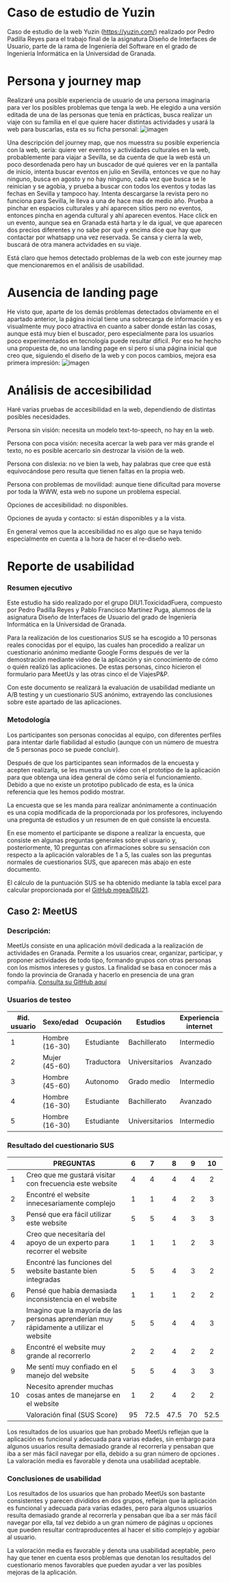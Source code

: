 # Caso de estudio de Yuzin
Caso de estudio de la web Yuzin (https://yuzin.com/) realizado por Pedro Padilla Reyes para el trabajo final de la asignatura Diseño de Interfaces de Usuario, parte de la rama de Ingeniería del Software en el grado de Ingeniería Informática en la Universidad de Granada.

# Persona y journey map
Realizaré una posible experiencia de usuario de una persona imaginaria para ver los posibles problemas que tenga la web.
He elegido a una versión editada de una de las personas que tenía en prácticas, busca realizar un viaje con su familia en el que quiere hacer distintas actividades y usará la web para buscarlas, esta es su ficha personal:
![imagen](https://user-images.githubusercontent.com/79611016/122656254-0c161380-d159-11eb-81bc-678deb626919.png)

Una descripción del journey map, que nos muesstra su posible experiencia con la web, sería: quiere ver eventos y actividades culturales en la web, probablemente para viajar a Sevilla, se da cuenta de que la web está un poco desordenada pero hay un buscador de qué quieres ver en la pantalla de inicio, intenta buscar eventos en julio en Sevilla, entonces ve que no hay ninguno, busca en agosto y no hay ninguno, cada vez que busca se le reinician y se agobia, y prueba a buscar con todos los eventos y todas las fechas en Sevilla y tampoco hay. Intenta descargarse la revista pero no funciona para Sevilla, le lleva a una de hace mas de medio año.  Prueba a pinchar en espacios culturales y ahí aparecen sitios pero no eventos, entonces pincha en agenda cultural y ahí aparecen eventos. 
Hace click en un evento, aunque sea en Granada está harta y le da igual, ve que aparecen dos precios diferentes y no sabe por qué y encima dice que hay que contactar por whatsapp una vez reservada. Se cansa y cierra la web, buscará de otra manera actvidades en su viaje.

Está claro que hemos detectado problemas de la web con este journey map que mencionaremos en el análisis de usabilidad.

# Ausencia de landing page
He visto que, aparte de los demás problemas detectados obviamente en el apartado anterior, la página inicial tiene una sobrecarga de información y es visualmente muy poco atractiva en cuanto a saber donde están las cosas, aunque está muy bien el buscador, pero especialmente para los usuarios poco experimentados en tecnología puede resultar dificil. Por eso he hecho una propuesta de, no una landing page en sí pero sí una página inicial que creo que, siguiendo el diseño de la web y con pocos cambios, mejora esa primera impresión:
![imagen](https://user-images.githubusercontent.com/79611016/122657531-8f893200-d164-11eb-9a9b-c5f6a4d74e11.png)

# Análisis de accesibilidad
Haré varias pruebas de accesibilidad en la web, dependiendo de distintas posibles necesidades.

Persona sin visión: necesita un modelo text-to-speech, no hay en la web.

Persona con poca visión: necesita acercar la web para ver más grande el texto, no es posible acercarlo sin destrozar la visión de la web.

Persona con dislexia: no ve bien la web, hay palabras que cree que está equivocándose pero resulta que tienen faltas en la propia web.

Persona con problemas de movilidad: aunque tiene dificultad para moverse por toda la WWW, esta web no supone un problema especial.

Opciones de accesibilidad: no disponibles.

Opciones de ayuda y contacto: sí están disponibles y a la vista.

En general vemos que la accesibilidad no es algo que se haya tenido especialmente en cuenta a la hora de hacer el re-diseño web.

# Reporte de usabilidad
### Resumen ejecutivo
  
   Este estudio ha sido realizado por el grupo DIU1.ToxicidadFuera, compuesto por Pedro Padilla Reyes y Pablo Francisco Martínez Puga, alumnos de la asignatura Diseño de Interfaces de Usuario del grado de Ingeniería Informática en la Universidad de Granada. 

  Para la realización de los cuestionarios SUS se ha escogido a 10 personas reales conocidas por el equipo, las cuales han procedido a realizar un cuestionario anónimo mediante Google Forms después de ver la demostración mediante video de la aplicación y sin conocimiento de cómo o quién realizó las aplicaciones. De estas personas, cinco hicieron el formulario para MeetUs y las otras cinco el de ViajesP&P.
  
  Con este documento se realizará la evaluación de usabilidad mediante un A/B testing y un cuestionario SUS anónimo, extrayendo las conclusiones sobre este apartado de las aplicaciones.
  
### Metodología

  Los participantes son personas conocidas al equipo, con diferentes perfiles para intentar darle fiabilidad al estudio (aunque con un número de muestra de 5 personas poco se puede concluir).

  Después de que los participantes sean informados de la encuesta y acepten realizarla, se les muestra un vídeo con el prototipo de la aplicación para que obtenga una idea general de cómo sería el funcionamiento. Debido a que no existe un prototipo publicado de esta, es la única referencia que les hemos podido mostrar.

  La encuesta que se les manda para realizar anónimamente a continuación es una copia modificada de la proporcionada por los profesores, incluyendo una pregunta de estudios y un resumen de en qué consiste la encuesta.

  En ese momento el participante se dispone a realizar la encuesta, que consiste en algunas preguntas generales sobre el usuario y, posteriormente, 10 preguntas con afirmaciones sobre su sensación con respecto a la aplicación valorables de 1 a 5, las cuales son las preguntas normales de cuestionarios SUS, que aparecen más abajo en este documento.

  El cálculo de la puntuación SUS se ha obtenido mediante la tabla excel para calcular proporcionada por el [GitHub mgea/DIU21](https://github.com/mgea/DIU21).


## Caso 2: MeetUS

### Descripción:
  MeetUs consiste en una aplicación móvil dedicada a la realización de actividades en Granada. Permite a los usuarios crear, organizar, participar, y proponer actividades de todo tipo, formando grupos con otras personas con los mismos intereses y gustos. La finalidad se basa en conocer más a fondo la provincia de Granada y hacerlo en presencia de una gran compañía. [Consulta su GitHub aquí](https://github.com/angelsc21/DIU21)

### Usuarios de testeo  
| #id. usuario | Sexo/edad      | Ocupación   | Estudios | Experiencia internet | Plataforma                          | Prototipo elegido | SUS score |
|--------------|----------------|-------------|----------------------------------------------------------------|----------------------|-------------------------------------|-------------------|-----------|
|            1 | Hombre (16-30) | Estudiante  |          Bachillerato                | Intermedio           | Windows, Android          | MeetUS            |  (95)    |
|            2 | Mujer (45-60)  | Traductora |           Universitarios                   | Avanzado             | Window, IOS, Tablet | MeetUS             | (72,5)|
|            3 | Hombre (45-60) | Autonomo|           Grado medio          | Intermedio                | Windows,Android                     | MeetUS             |  (47,5)    |
|            4 | Hombre (16-30)  | Estudiante  |          Bachillerato              | Avanzado           | Windows/Linux, Android |            MeetUS              |      (70)        |
|            5 | Hombre (16-30)  | Estudiante     |             Universitarios           | Intermedio           |  Windows, Android                     | MeetUS             | (52,5)    |


### Resultado del cuestionario SUS
|    | PREGUNTAS                                                                                |  6 | 7 | 8 | 9 | 10 |
|----|------------------------------------------------------------------------------------------|:--:|:--:|:--:|:--:|:--:|
|  1 | Creo que me gustará visitar con frecuencia este website                                  |  4 |  4 |  4 |  4 |  2 |
|  2 | Encontré el website innecesariamente complejo                                            |  1 |  1 |  4 |  2 |  3 |
|  3 | Pensé que era fácil utilizar este website                                                |  5 |  5 |  4 |  3 |  3 |
|  4 | Creo que necesitaría del apoyo de un experto para recorrer el website                    |  1 |  1 |  1 |  2 |  3 |
|  5 | Encontré las funciones del website bastante bien integradas                              |  5 |  5 |  4 |  3 |  2 |
|  6 | Pensé que había demasiada inconsistencia en el website                                   |  1 |  1 |  1 |  2 |  2 |
|  7 | Imagino que la mayoría de las personas aprenderían muy rápidamente a utilizar el website |  5 |  5 |  4 |  4 |  3 |
|  8 | Encontré el website muy grande al recorrerlo                                             |  2 |  2 |  4 |  2 |  2 |
|  9 | Me sentí muy confiado en el manejo del website                                           |  5 |  5 |  4 |  3 |  3 |
| 10 | Necesito aprender muchas cosas antes de manejarse en el website                          |  1 |  2 |  4 |  2 |  2 |
|    |                                                             Valoración final (SUS Score) | 95 | 72.5 | 47.5 | 70 | 52.5 |

  Los resultados de los usuarios que han probado MeetUs reflejan que la aplicación es funcional y adecuada para varias edades, sin embargo para algunos usuarios resulta demasiado grande al recorrerla y pensaban que iba a ser más fácil navegar por ella, debido a su gran número de opciones . La valoración media es favorable y denota una usabilidad aceptable.


### Conclusiones de usabilidad

  Los resultados de los usuarios que han probado MeetUs son bastante consistentes y parecen divididos en dos grupos, reflejan que la aplicación es funcional y adecuada para varias edades, pero para algunos usuarios resulta demasiado grande al recorrerla y pensaban que iba a ser más fácil navegar por ella, tal vez debido a un gran número de páginas u opciones que pueden resultar contraproducentes al hacer el sitio complejo y agobiar al usuario.
  
  La valoración media es favorable y denota una usabilidad aceptable, pero hay que tener en cuenta esos problemas que denotan los resultados del cuestionario menos favorables que pueden ayudar a ver las posibles mejoras de la aplicación.

